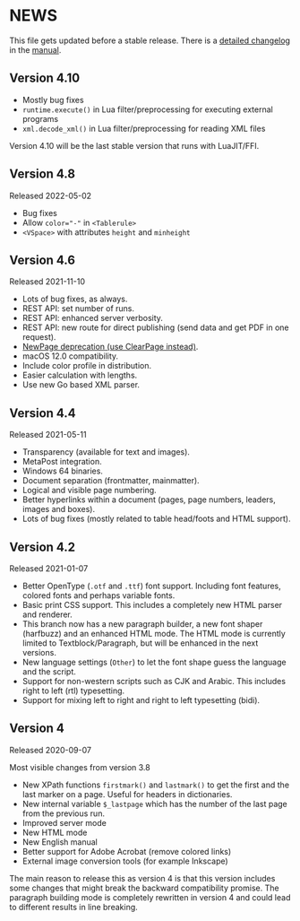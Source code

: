# NEWS

This file gets updated before a stable release. There is a [detailed changelog](https://doc.speedata.de/publisher/en/changelog/#ch-changelog) in the [manual](https://doc.speedata.de/publisher/).

## Version 4.10

* Mostly bug fixes
* `runtime.execute()` in Lua filter/preprocessing for executing external programs
* `xml.decode_xml()` in Lua filter/preprocessing for reading XML files

Version 4.10 will be the last stable version that runs with LuaJIT/FFI.

## Version 4.8

Released 2022-05-02

* Bug fixes
* Allow `color="-"` in `<Tablerule>`
* `<VSpace>` with attributes `height` and `minheight`


## Version 4.6

Released 2021-11-10

* Lots of bug fixes, as always.
* REST API: set number of runs.
* REST API: enhanced server verbosity.
* REST API: new route for direct publishing (send data and get PDF in one request).
* [NewPage deprecation (use ClearPage instead)](https://github.com/speedata/publisher/discussions/345).
* macOS 12.0 compatibility.
* Include color profile in distribution.
* Easier calculation with lengths.
* Use new Go based XML parser.

## Version 4.4

Released 2021-05-11

* Transparency (available for text and images).
* MetaPost integration.
* Windows 64 binaries.
* Document separation (frontmatter, mainmatter).
* Logical and visible page numbering.
* Better hyperlinks within a document (pages, page numbers, leaders, images and boxes).
* Lots of bug fixes (mostly related to table head/foots and HTML support).


## Version 4.2

Released 2021-01-07

* Better OpenType (`.otf` and `.ttf`) font support. Including font features, colored fonts and perhaps variable fonts.
* Basic print CSS support. This includes a completely new HTML parser and renderer.
* This branch now has a new paragraph builder, a new font shaper (harfbuzz) and an enhanced HTML mode. The HTML mode is currently limited to Textblock/Paragraph, but will be enhanced in the next versions.
* New language settings (`Other`) to let the font shape guess the language and the script.
* Support for non-western scripts such as CJK and Arabic. This includes right to left (rtl) typesetting.
* Support for mixing left to right and right to left typesetting (bidi).

## Version 4

Released 2020-09-07

Most visible changes from version 3.8

* New XPath functions `firstmark()` and `lastmark()` to get the first and the last marker on a page. Useful for headers in dictionaries.
* New internal variable `$_lastpage` which has the number of the last page from the previous run.
* Improved server mode
* New HTML mode
* New English manual
* Better support for Adobe Acrobat (remove colored links)
* External image conversion tools (for example Inkscape)

The main reason to release this as version 4 is that this version includes some changes that might break the backward compatibility promise.
The paragraph building mode is completely rewritten in version 4 and could lead to different results in line breaking.




